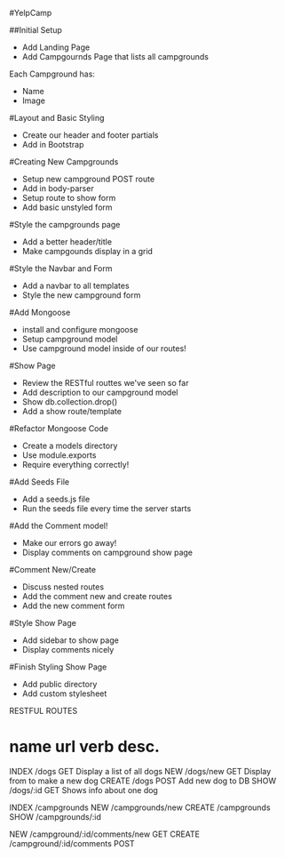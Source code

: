 #YelpCamp

##Initial Setup
* Add Landing Page
* Add Campgournds Page that lists all campgrounds

Each Campground has:
  * Name
  * Image

#Layout and Basic Styling
* Create our header and footer partials
* Add in Bootstrap

#Creating New Campgrounds
* Setup new campground POST route
* Add in body-parser
* Setup route to show form
* Add basic unstyled form

#Style the campgrounds page
* Add a better header/title
* Make campgounds display in a grid

#Style the Navbar and Form
* Add a navbar to all templates
* Style the new campground form

#Add Mongoose
* install and configure mongoose
* Setup campground model
* Use campground model inside of our routes!

#Show Page
* Review the RESTful routtes we've seen so far
* Add description to our campground model
* Show db.collection.drop()
* Add a show route/template

#Refactor Mongoose Code
* Create a models directory
* Use module.exports
* Require everything correctly!

#Add Seeds File
* Add a seeds.js file
* Run the seeds file every time the server starts

#Add the Comment model!
* Make our errors go away!
* Display comments on campground show page

#Comment New/Create
* Discuss nested routes
* Add the comment new and create routes
* Add the new comment form

#Style Show Page
* Add sidebar to show page
* Display comments nicely

#Finish Styling Show Page
* Add public directory
* Add custom stylesheet



RESTFUL ROUTES

name       url          verb      desc.
================================================================
INDEX     /dogs         GET       Display a list of all dogs
NEW       /dogs/new     GET       Display from to make a new dog
CREATE    /dogs         POST      Add new dog to DB
SHOW      /dogs/:id     GET       Shows info about one dog

INDEX     /campgrounds
NEW       /campgrounds/new
CREATE    /campgrounds
SHOW      /campgrounds/:id

NEW       /campground/:id/comments/new     GET
CREATE    /campground/:id/comments         POST